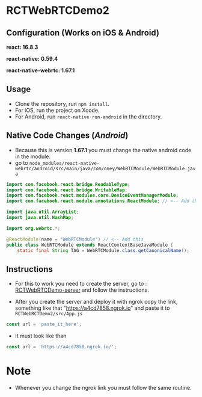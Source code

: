 # RCTWebRTCDemo2

## Configuration (Works on iOS & Android)
**react: 16.8.3**

**react-native: 0.59.4**

**react-native-webrtc: 1.67.1**

## Usage
- Clone the repository, run `npm install`.  
- For iOS, run the project on Xcode.  
- For Android, run `react-native run-android` in the directory.  

## Native Code Changes (*Android*)
- Because this is version **1.67.1** you must change the native android code in the module. 
- go to ```node_modules/react-native-webrtc/android/src/main/java/com/oney/WebRTCModule/WebRTCModule.java```

```java
import com.facebook.react.bridge.ReadableType;
import com.facebook.react.bridge.WritableMap;
import com.facebook.react.modules.core.DeviceEventManagerModule;
import com.facebook.react.module.annotations.ReactModule; // <-- Add this

import java.util.ArrayList;
import java.util.HashMap;

import org.webrtc.*;

@ReactModule(name = "WebRTCModule") // <-- Add this
public class WebRTCModule extends ReactContextBaseJavaModule {
    static final String TAG = WebRTCModule.class.getCanonicalName();
```

## Instructions
- For this to work you need to create the server, go to : [RCTWebRTCDemo-server](https://github.com/DimitrisTzimikas/RCTWebRTCDemo-server) and follow the instructions.

- After you create the server and deploy it with ngrok copy the link, something like that "https://a4cd7858.ngrok.io" and paste it to ```RCTWebRCTDemo2/src/App.js``` 
```javascript
const url = 'paste_it_here';
```
- It must look like than
```javascript
const url = 'https://a4cd7858.ngrok.io/';
```

# Note 
- Whenever you change the ngrok link you must follow the same routine. 

